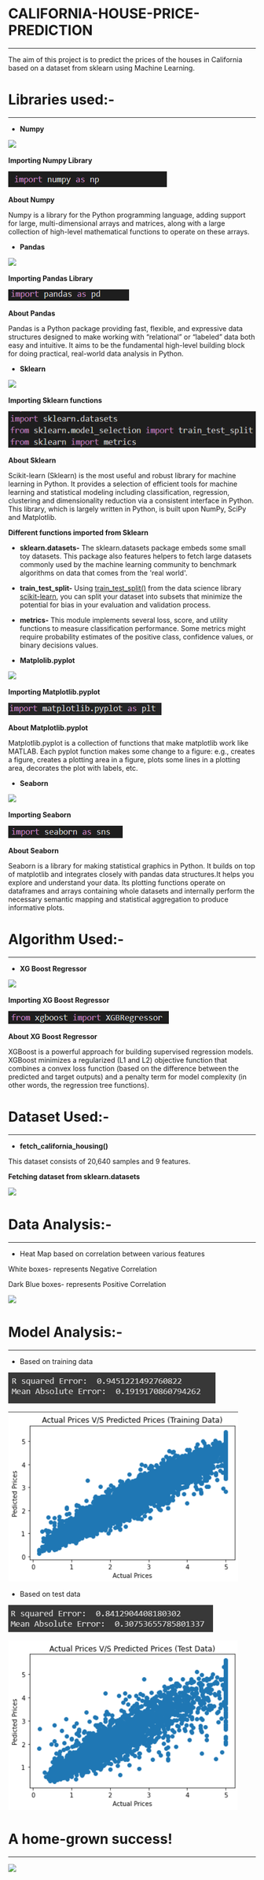 # CALIFORNIA-HOUSE-PRICE-PREDICTION
-----
The aim of this project is to predict the prices of the houses in California based on a dataset from sklearn using Machine Learning.

# Libraries used:-
-----
- **Numpy**

![](Aspose.Words.29c59542-abd5-49dd-9c3a-ff87baef20f9.001.png)

**Importing Numpy Library**

![](Aspose.Words.29c59542-abd5-49dd-9c3a-ff87baef20f9.002.png)

**About Numpy**

Numpy is a library for the Python programming language, adding support for large, multi-dimensional arrays and matrices, along with a large collection of high-level mathematical functions to operate on these arrays.

- **Pandas**

![](Aspose.Words.29c59542-abd5-49dd-9c3a-ff87baef20f9.003.png)

**Importing Pandas Library**

![](Aspose.Words.29c59542-abd5-49dd-9c3a-ff87baef20f9.004.png)

**About Pandas**

Pandas is a Python package providing fast, flexible, and expressive data structures designed to make working with “relational” or “labeled” data both easy and intuitive. It aims to be the fundamental high-level building block for doing practical, real-world data analysis in Python.

- **Sklearn**

![](Aspose.Words.29c59542-abd5-49dd-9c3a-ff87baef20f9.005.png)

**Importing Sklearn functions**

![](Aspose.Words.29c59542-abd5-49dd-9c3a-ff87baef20f9.006.png)

**About Sklearn**

Scikit-learn (Sklearn) is the most useful and robust library for machine learning in Python. It provides a selection of efficient tools for machine learning and statistical modeling including classification, regression, clustering and dimensionality reduction via a consistent interface in Python. This library, which is largely written in Python, is built upon NumPy, SciPy and Matplotlib.

**Different functions imported from Sklearn**

- **sklearn.datasets-** The sklearn.datasets package embeds some small toy datasets. This package also features helpers to fetch large datasets commonly used by the machine learning community to benchmark algorithms on data that comes from the 'real world'.
- **train\_test\_split-** Using [train_test_split()](https://scikit-learn.org/stable/modules/generated/sklearn.model_selection.train_test_split.html) from the data science library [scikit-learn](https://scikit-learn.org/stable/index.html), you can split your dataset into subsets that minimize the potential for bias in your evaluation and validation process.
- **metrics-** This module implements several loss, score, and utility functions to measure classification performance. Some metrics might require probability estimates of the positive class, confidence values, or binary decisions values.

- **Matplolib.pyplot**

![](Aspose.Words.29c59542-abd5-49dd-9c3a-ff87baef20f9.007.png)

**Importing Matplotlib.pyplot**

![](Aspose.Words.29c59542-abd5-49dd-9c3a-ff87baef20f9.008.png)

**About Matplotlib.pyplot**

Matplotlib.pyplot is a collection of functions that make matplotlib work like MATLAB. Each pyplot function makes some change to a figure: e.g., creates a figure, creates a plotting area in a figure, plots some lines in a plotting area, decorates the plot with labels, etc.

- **Seaborn**

![](Aspose.Words.29c59542-abd5-49dd-9c3a-ff87baef20f9.009.png)

**Importing Seaborn** 

![](Aspose.Words.29c59542-abd5-49dd-9c3a-ff87baef20f9.010.png)

**About Seaborn**

Seaborn is a library for making statistical graphics in Python. It builds on top of matplotlib and integrates closely with pandas data structures.It helps you explore and understand your data. Its plotting functions operate on dataframes and arrays containing whole datasets and internally perform the necessary semantic mapping and statistical aggregation to produce informative plots.

# Algorithm Used:-
-----
- **XG Boost Regressor**

![](Aspose.Words.29c59542-abd5-49dd-9c3a-ff87baef20f9.011.png)

**Importing XG Boost Regressor**

![](Aspose.Words.29c59542-abd5-49dd-9c3a-ff87baef20f9.012.png)

**About XG Boost Regressor**

XGBoost is a powerful approach for building supervised regression models. XGBoost minimizes a regularized (L1 and L2) objective function that combines a convex loss function (based on the difference between the predicted and target outputs) and a penalty term for model complexity (in other words, the regression tree functions).






# Dataset Used:-
-----
- **fetch\_california\_housing()**

This dataset consists of 20,640 samples and 9 features.

**Fetching dataset from sklearn.datasets**

![](Aspose.Words.29c59542-abd5-49dd-9c3a-ff87baef20f9.013.png)

# Data Analysis:-
-----
- Heat Map based on correlation between various features

White boxes- represents Negative Correlation

Dark Blue boxes- represents Positive Correlation

![](Aspose.Words.29c59542-abd5-49dd-9c3a-ff87baef20f9.014.png)

# Model Analysis:-
-----
- Based on training data

![](Aspose.Words.29c59542-abd5-49dd-9c3a-ff87baef20f9.015.png)

![](Aspose.Words.29c59542-abd5-49dd-9c3a-ff87baef20f9.016.png)

- Based on test data

![](Aspose.Words.29c59542-abd5-49dd-9c3a-ff87baef20f9.017.png)

![](Aspose.Words.29c59542-abd5-49dd-9c3a-ff87baef20f9.018.png)

# A home-grown success!
-----
![](Aspose.Words.29c59542-abd5-49dd-9c3a-ff87baef20f9.019.png)

